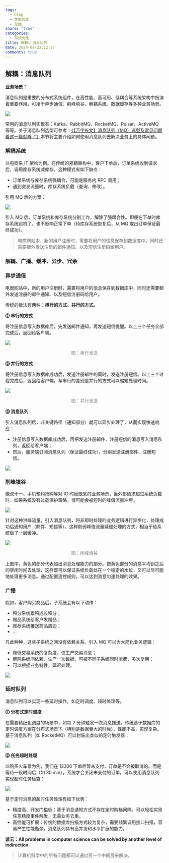 ```yaml
---
tags:
  - blog
  - 性能优化
  - 总结
share: "true"
categories:
  - 系统优化
title: 解耦：消息队列
date: 2024-08-22,12:27
comments: true
---
```


## 解耦：消息队列

**业务场景：**

消息队列是重要的分布式系统组件，在高性能、高可用、低耦合等系统架构中扮演着重要作用。可用于异步通信、削峰填谷、解耦系统、数据缓存等多种业务场景。

![](assets/images/6b66a93e09b8b0ddb2a01a8be1af5603_MD5.png)

常用的消息队列实现有：Kafka、RabbitMQ、RocketMQ、Pulsar、ActiveMQ 等等。关于消息队列选型可参考：[《【万字长文】消息队列（MQ）选型及常见问题看这一篇就够了》](https://liangyuanzheng.com/202405241816-%E3%80%90%E4%B8%87%E5%AD%97%E9%95%BF%E6%96%87%E3%80%91%E6%B6%88%E6%81%AF%E9%98%9F%E5%88%97%EF%BC%88MQ%EF%BC%89%E9%80%89%E5%9E%8B%E5%8F%8A%E5%B8%B8%E8%A7%81%E9%97%AE%E9%A2%98%E7%9C%8B%E8%BF%99%E4%B8%80%E7%AF%87%E5%B0%B1%E5%A4%9F%E4%BA%86.html)本节将主要介绍如何使用消息队列去解决业务上的具体问题。

<!-- 内部投稿时，换成km -->
<!-- ⓵⓶⓷⓸⓹⓺⓻⓼⓽⓾ -->

### 解耦系统

以电商系 IT 架构为例。在传统的紧耦架构中，客户下单后，订单系统收到请求后，调用库存系统减库存。这种模式有如下缺点：

- 订单系统与库存系统强耦合，可能是服务内 RPC 调用；
- 遇到突发流量时，库存系统负载（查询、修改）。

引用 MQ 后的方案：

![](assets/images/cba745d7d4ebe6e10d97396cb762b9d9_MD5.png)

引入 MQ 后，订单系统和库存系统分别工作，解除了强耦合性。即便在下单时库存系统宕机了，也不影响正常下单（待库存系统恢复后，从 MQ 取出订单保证最终成功）。

> 电商网站中，新的用户注册时，需要将用户的信息保存到数据库中，同时还需要额外发送注册的邮件通知、以及短信注册码给用户。

### 解耦、广播、缓冲、异步、冗余

### 异步通信

电商网站中，新的用户注册时，需要将用户的信息保存到数据库中，同时还需要额外发送注册的邮件通知、以及短信注册码给用户。

传统的做法有两种：**串行的方式、并行的方式。**

**⓵ 串行的方式**

将注册信息写入数据库后，先发送邮件通知，再发送短信提醒。以上三个任务全部完成后，返回给客户端。

![](assets/images/096d28602676aad56a7e5531a4dc3707_MD5.png)

<center><font color="#7f7f7f">图：串行发送</font></center>

**⓶ 并行的方式**

将注册信息写入数据库成功后，发送注册邮件的同时，发送注册短信。以上三个过程完成后，返回给客户端。与串行的差别是并行的方式可以缩短处理时间。

![](assets/images/96578136d4c6ab265ee1f36d578cc249_MD5.png)

<center><font color="#7f7f7f">图：并行发送</font></center>

**⓷ 消息队列**

引入消息队列后，非关键路径（通知部分）就可以异步处理了，从而实现快速响应：

- 注册信息写入数据库成功后，再把发送注册邮件、注册短信的消息写入消息队列，返回给客户端；
- 然后，服务端订阅消息队列（保证最终成功），分别发送注册邮件、注册短信。

![](assets/images/cdfe1c9637a9732de8084e6be3ead7ef_MD5.png)

### 削峰填谷

像双十一、手机预约抢购等对 IO 时延敏感的业务场景，当外部请求超过系统负载时，如果系统没有过载保护策略，很可能会被短时的峰值流量冲垮。

![](assets/images/e3deafea3168692cd3936c463b3fd46e_MD5.png)

针对这种洪峰流量，引入消息队列，将非即时处理的业务逻辑进行异步化，处理成功后通知用户（邮件、短信等）。这种削弱峰值流量延缓处理的方式，相当于给系统做了一层缓冲。

![](assets/images/IMG-EDDF8512F68C62E4D0599B41632D7DAD.png)

<center><font color="#7f7f7f">图：削峰填谷</font></center>

上图中，黄色的部分代表超出消息处理能力的部分。把黄色部分的消息平均到之后的空闲时间去处理，这样既可以保证系统负载处在一个稳定的水位，又可以尽可能地处理更多消息。通过配置流控规则，可以达到消息匀速处理的效果。

### 广播

假如，客户购买商品后，子系统会有以下动作：

- 积分系统累积成长积分；
- 赠品系统给客户发赠品；
- 推荐系统推送商品周边；
- …

凡此种种，这些子系统之间没有依赖关系。引入 MQ 可以大大简化业务逻辑：

- 降低交易系统的复杂度，仅生产交易消息；
- 解除系统间依赖，生产一次数据，可被不同子系统同时消费，多次复用；
- 可以根据业务特性，延迟处理。

![](assets/images/fdfed2c07c5d8fd35a71c5afd616e4f5_MD5.png)

### 延时队列

消息队列可以实现一些延时操作，如定时调度、超时处理等。

**⓵ 分布式定时调度**

在需要精细化调度的场景中，如每 2 分钟触发一次消息推送。传统基于数据库的定时调度方案在分布式场景下（特别是数据量大的时候），性能不高，实现复杂。基于消息队列（如 RocketMQ）可以封装出类似的定时触发器：

![](assets/images/f69c3c9a03364addc2c7826288890203_MD5.gif)

**⓶ 任务超时处理**

以购买火车票为例，我们在 12306 下单后暂未支付，订单是不会被取消的。而是等待一段时间后（如 30 min），系统才会关闭未支付的订单。可以使用消息队列实现超时任务检查：

![](assets/images/3f637154d869fde22b773c80c6b2df47_MD5.png)

基于定时消息的超时任务处理有如下优势：

- 精度高、开发门槛低：基于消息通知方式不存在定时阶梯间隔。可以轻松实现任意精度事件触发，无需业务去重。
- 高性能可扩展：传统的数据库扫描方式较为复杂，需要频繁调用接口扫描，容易产生性能瓶颈。消息队列具有高并发和水平扩展的能力。

**谚云：All problems in computer science can be solved by another level of indirection.**

> 计算机科学中的所有问题都可以通过另一个中间层来解决。
